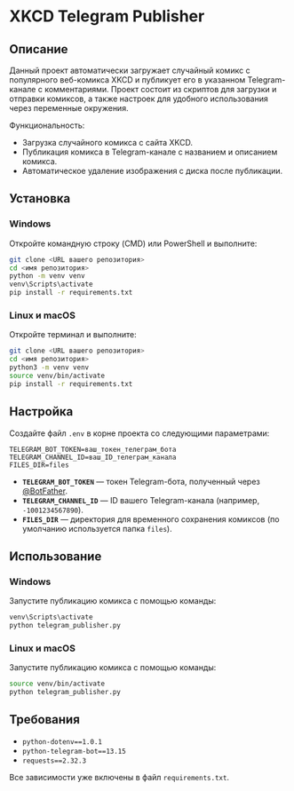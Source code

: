 # XKCD Telegram Publisher

## Описание
Данный проект автоматически загружает случайный комикс с популярного веб-комикса XKCD и публикует его в указанном Telegram-канале с комментариями. Проект состоит из скриптов для загрузки и отправки комиксов, а также настроек для удобного использования через переменные окружения.

Функциональность:
- Загрузка случайного комикса с сайта XKCD.
- Публикация комикса в Telegram-канале с названием и описанием комикса.
- Автоматическое удаление изображения с диска после публикации.

## Установка

### Windows

Откройте командную строку (CMD) или PowerShell и выполните:
```bash
git clone <URL вашего репозитория>
cd <имя репозитория>
python -m venv venv
venv\Scripts\activate
pip install -r requirements.txt
```

### Linux и macOS

Откройте терминал и выполните:
```bash
git clone <URL вашего репозитория>
cd <имя репозитория>
python3 -m venv venv
source venv/bin/activate
pip install -r requirements.txt
```

## Настройка

Создайте файл `.env` в корне проекта со следующими параметрами:

```env
TELEGRAM_BOT_TOKEN=ваш_токен_телеграм_бота
TELEGRAM_CHANNEL_ID=ваш_ID_телеграм_канала
FILES_DIR=files
```

- **`TELEGRAM_BOT_TOKEN`** — токен Telegram-бота, полученный через [@BotFather](https://t.me/BotFather).
- **`TELEGRAM_CHANNEL_ID`** — ID вашего Telegram-канала (например, `-1001234567890`).
- **`FILES_DIR`** — директория для временного сохранения комиксов (по умолчанию используется папка `files`).

## Использование

### Windows

Запустите публикацию комикса с помощью команды:
```bash
venv\Scripts\activate
python telegram_publisher.py
```

### Linux и macOS

Запустите публикацию комикса с помощью команды:
```bash
source venv/bin/activate
python telegram_publisher.py
```

## Требования
- `python-dotenv==1.0.1`
- `python-telegram-bot==13.15`
- `requests==2.32.3`

Все зависимости уже включены в файл `requirements.txt`.


